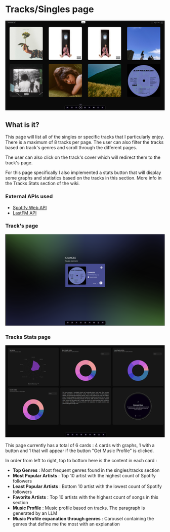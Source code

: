# Tracks/Singles page

![alt text](tracks_page.png)

## What is it?

This page will list all of the singles or specific tracks that I particularly enjoy. There is a maximum of 8 tracks per page. The user can also filter the tracks based on track's genres and scroll through the different pages.

The user can also click on the track's cover which will redirect them to the track's page.

For this page specifically I also implemented a stats button that will display some graphs and statistics based on the tracks in this section. More info in the Tracks Stats section of the wiki.

### External APIs used

- [Spotify Web API](https://developer.spotify.com/documentation/web-api)
- [LastFM API](https://www.last.fm/api)

### Track's page

![alt text](chances.png)

### Tracks Stats page

![alt text](tracks_stats.png)

This page currently has a total of 6 cards : 4 cards with graphs, 1 with a button and 1 that will appear if the button "Get Music Profile" is clicked.

In order from left to right, top to bottom here is the content in each card :

- **Top Genres** : Most frequent genres found in the singles/tracks section
- **Most Popular Artists** : Top 10 artist with the highest count of Spotify followers
- **Least Popular Artists** : Bottom 10 artist with the lowest count of Spotify followers
- **Favorite Artists** : Top 10 artists with the highest count of songs in this section
- **Music Profile** : Music profile based on tracks. The paragraph is generated by an LLM
- **Music Profile expanation through genres** : Carousel containing the genres that define me the most with an explanation
